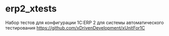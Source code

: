 # erp2_xtests
Набор тестов для конфигурации 1C:ERP 2 для системы автоматического тестирования 
https://github.com/xDrivenDevelopment/xUnitFor1C

